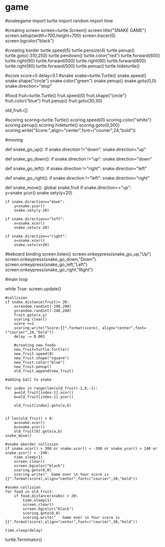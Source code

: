 # game
#snakegame
import turtle
import random
import time

#creating screen
screen=turtle.Screen()
screen.title("SNAKE GAME")
screen.setup(width=700,height=700)
screen.tracer(0)
screen.bgcolor("black")

#creating border
turtle.speed(5)
turtle.pensize(4)
turtle.penup()
turtle.goto(-310,250)
turtle.pendown()
turtle.color("red")
turtle.forward(600)
turtle.right(90)
turtle.forward(500)
turtle.right(90)
turtle.forward(600)
turtle.right(90)
turtle.forward(500)
turtle.penup()
turtle.hideturtle()

#score
score=0
delay=0.1
#snake
snake=turtle.Turtle()
snake.speed()
snake.shape("circle")
snake.color("green")
snake.penup()
snake.goto(0,0)
snake.direction="stop"

#food
fruit=turtle.Turtle()
fruit.speed(0)
fruit.shape("circle")
fruit.color("blue")
fruit.penup()
fruit.goto(30,30)

old_fruit=[]

#scoring
scoring=turtle.Turtle()
scoring.speed(0)
scoring.color("white")
scoring.penup()
scoring.hideturtle()
scoring.goto(0,300)
scoring.write("Score:",align="center",font=("courier",24,"bold"))

#moving

def snake_go_up():
    if snake.direction !="down":
        snake.direction="up"

def snake_go_down():
    if snake.direction !="up":
        snake.direction="down"

def snake_go_left():
    if snake.direction !="right":
        snake.direction="left"

def snake_go_right():
    if snake.direction !="left":
        snake.direction="right"

def snake_move():
    global snake,fruit
    if snake.direction=="up":
        y=snake.ycor()
        snake.sety(y+20)

    if snake.direction=="down":
        y=snake.ycor()
        snake.sety(y-20)

    if snake.direction=="left":
        x=snake.xcor()
        snake.setx(x-20)

    if snake.direction=="right":
        x=snake.xcor()
        snake.setx(x+20)

    
#keboard binding
screen.listen()
screen.onkeypress(snake_go_up,"Up")
screen.onkeypress(snake_go_down,"Down")
screen.onkeypress(snake_go_left,"Left")
screen.onkeypress(snake_go_right,"Right")

#main loop

while True:
    screen.update()

    #collision
    if snake.distance(fruit)< 20:
        x=random.randint(-290,290)
        y=random.randint(-240,240)
        fruit.goto(x,y)
        scoring.clear()
        score +=1
        scoring.write("Score:{}".format(score), align="center",font=("courier",24,"bold"))
        delay -= 0.001

        #creating new foods
        new_fruit=turtle.Turtle()
        new_fruit.speed(0)
        new_fruit.shape("square")
        new_fruit.color("blue")
        new_fruit.penup()
        old_fruit.append(new_fruit)
    
    #adding ball to snake

    for index in range(len(old_fruit)-1,0,-1):
        a=old_fruit[index-1].xcor()
        b=old_fruit[index-1].ycor()

        old_fruit[index].goto(a,b)


    if len(old_fruit) > 0:
        a=snake.xcor()
        b=snake.ycor()
        old_fruit[0].goto(a,b)
    snake_move()

    #snake &border collision
    if snake.xcor() > 300 or snake.xcor() < -300 or snake.ycor() > 240 or snake.ycor() < -240:
        time.sleep(1) 
        screen.clear()
        screen.bgcolor("black")
        scoring.goto(0,0)
        scoring.write("  Game over \n Your score is {}".format(score),align="center",font=("courier",30,"bold"))
    
    #snake collision
    for food in old_fruit:
        if food.distance(snake) < 20:
            time.sleep(1)
            screen.clear()
            screen.bgcolor("black")
            scoring.goto(0,0)
            scoring.write("   Game over \n Your score is {}".format(score),align="center",font=("courier",30,"bold"))

    time.sleep(delay)

turtle.Terminator()
